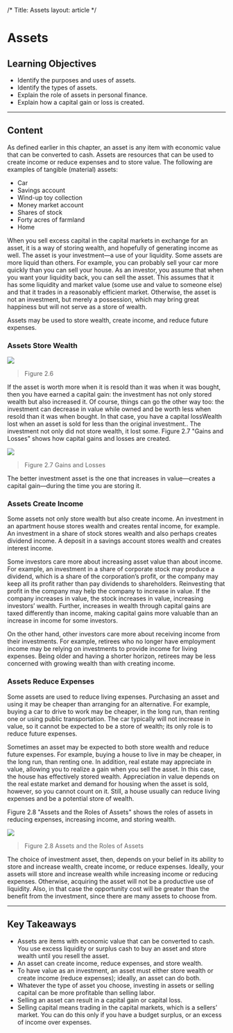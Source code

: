 /*
Title: Assets
layout: article
*/

# Assets

## Learning Objectives

- Identify the purposes and uses of assets.
- Identify the types of assets.
- Explain the role of assets in personal finance.
- Explain how a capital gain or loss is created.



---

## Content

As defined earlier in this chapter, an asset is any item with economic value that can be converted to cash. Assets are resources that can be used to create income or reduce expenses and to store value. The following are examples of tangible (material) assets:

- Car
- Savings account
- Wind-up toy collection
- Money market account
- Shares of stock
- Forty acres of farmland
- Home


When you sell excess capital in the capital markets in exchange for an asset, it is a way of storing wealth, and hopefully of generating income as well. The asset is your investment—a use of your liquidity. Some assets are more liquid than others. For example, you can probably sell your car more quickly than you can sell your house. As an investor, you assume that when you want your liquidity back, you can sell the asset. This assumes that it has some liquidity and market value (some use and value to someone else) and that it trades in a reasonably efficient market. Otherwise, the asset is not an investment, but merely a possession, which may bring great happiness but will not serve as a store of wealth.

Assets may be used to store wealth, create income, and reduce future expenses.


### Assets Store Wealth


![](../media/9659b666cd7b392c82b07a5301004ab9.jpg)
> Figure 2.6 


If the asset is worth more when it is resold than it was when it was bought, then you have earned a capital gain: the investment has not only stored wealth but also increased it. Of course, things can go the other way too: the investment can decrease in value while owned and be worth less when resold than it was when bought. In that case, you have a capital lossWealth lost when an asset is sold for less than the original investment.. The investment not only did not store wealth, it lost some. Figure 2.7 "Gains and Losses" shows how capital gains and losses are created.


![](../media/9a9d7391ae8dc48eb5f9612100ce375d.jpg)
> Figure 2.7 Gains and Losses


The better investment asset is the one that increases in value—creates a capital gain—during the time you are storing it.


### Assets Create Income

Some assets not only store wealth but also create income. An investment in an apartment house stores wealth and creates rental income, for example. An investment in a share of stock stores wealth and also perhaps creates dividend income. A deposit in a savings account stores wealth and creates interest income.

Some investors care more about increasing asset value than about income. For example, an investment in a share of corporate stock may produce a dividend, which is a share of the corporation’s profit, or the company may keep all its profit rather than pay dividends to shareholders. Reinvesting that profit in the company may help the company to increase in value. If the company increases in value, the stock increases in value, increasing investors’ wealth. Further, increases in wealth through capital gains are taxed differently than income, making capital gains more valuable than an increase in income for some investors.

On the other hand, other investors care more about receiving income from their investments. For example, retirees who no longer have employment income may be relying on investments to provide income for living expenses. Being older and having a shorter horizon, retirees may be less concerned with growing wealth than with creating income.


### Assets Reduce Expenses

Some assets are used to reduce living expenses. Purchasing an asset and using it may be cheaper than arranging for an alternative. For example, buying a car to drive to work may be cheaper, in the long run, than renting one or using public transportation. The car typically will not increase in value, so it cannot be expected to be a store of wealth; its only role is to reduce future expenses.

Sometimes an asset may be expected to both store wealth and reduce future expenses. For example, buying a house to live in may be cheaper, in the long run, than renting one. In addition, real estate may appreciate in value, allowing you to realize a gain when you sell the asset. In this case, the house has effectively stored wealth. Appreciation in value depends on the real estate market and demand for housing when the asset is sold, however, so you cannot count on it. Still, a house usually can reduce living expenses and be a potential store of wealth.

Figure 2.8 "Assets and the Roles of Assets" shows the roles of assets in reducing expenses, increasing income, and storing wealth.


![](../media/6b841584755a43732cba3577c927324f.jpg)
> Figure 2.8 Assets and the Roles of Assets


The choice of investment asset, then, depends on your belief in its ability to store and increase wealth, create income, or reduce expenses. Ideally, your assets will store and increase wealth while increasing income or reducing expenses. Otherwise, acquiring the asset will not be a productive use of liquidity. Also, in that case the opportunity cost will be greater than the benefit from the investment, since there are many assets to choose from.



---

## Key Takeaways

- Assets are items with economic value that can be converted to cash. You use excess liquidity or surplus cash to buy an asset and store wealth until you resell the asset.
- An asset can create income, reduce expenses, and store wealth.
- To have value as an investment, an asset must either store wealth or create income (reduce expenses); ideally, an asset can do both.
- Whatever the type of asset you choose, investing in assets or selling capital can be more profitable than selling labor.
- Selling an asset can result in a capital gain or capital loss.
- Selling capital means trading in the capital markets, which is a sellers’ market. You can do this only if you have a budget surplus, or an excess of income over expenses.


